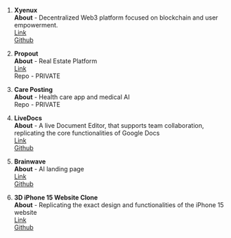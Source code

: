 

1. **Xyenux**  
   **About** - Decentralized Web3 platform focused on blockchain and user empowerment.  
   [Link](https://www.xyenux.vercel.app/)  
   [Github](https://github.com/1am-programmer/Xyenux)  

2. **Propout**  
   **About** - Real Estate Platform  
   [Link](https://myproput.com)  
   Repo - PRIVATE  

3. **Care Posting**  
   **About** - Health care app and medical AI  
   Repo - PRIVATE  

4. **LiveDocs**  
   **About** - A live Document Editor, that supports team collaboration, replicating the core functionalities of Google Docs  
   [Link](https://live-docs-lime.vercel.app/sign-in)  
   [Github](https://github.com/1am-programmer/Live-docs)  

5. **Brainwave**  
   **About** - AI landing page  
   [Link](https://vercel.com/daniels-projects-6d27f7a3/ai-landing-page)  
   [Github](https://github.com/1am-programmer/BrainwaveAI-landing-page)  

6. **3D iPhone 15 Website Clone**  
   **About** - Replicating the exact design and functionalities of the iPhone 15 website  
   [Link](https://iphone-15-pro-website-clone-eight.vercel.app/)  
   [Github](https://github.com/1am-programmer/iPhone-15-Pro-Website-Clone)  


